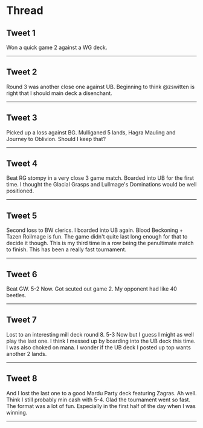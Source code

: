 # Thread

## Tweet 1

Won a quick game 2 against a WG deck.

---

## Tweet 2

Round 3 was another close one against UB. Beginning to think @zswitten is right that I should main deck a disenchant.

---

## Tweet 3

Picked up a loss against BG. Mulliganed 5 lands, Hagra Mauling and Journey to Oblivion. Should I keep that?

---

## Tweet 4

Beat RG stompy in a very close 3 game match. Boarded into UB for the first time. I thought the Glacial Grasps and Lullmage's Dominations would be well positioned.

---

## Tweet 5

Second loss to BW clerics. I boarded into UB again. Blood Beckoning + Tazen Roilmage is fun. The game didn't quite last long enough for that to decide it though. This is my third time in a row being the penultimate match to finish. This has been a really fast tournament.

---

## Tweet 6

Beat GW. 5-2 Now. Got scuted out game 2. My opponent had like 40 beetles.

---

## Tweet 7

Lost to an interesting mill deck round 8. 5-3 Now but I guess I might as well play the last one. I think I messed up by boarding into the UB deck this time. I was also choked on mana. I wonder if the UB deck I posted up top wants another 2 lands.

---

## Tweet 8

And I lost the last one to a good Mardu Party deck featuring Zagras. Ah well. Think I still probably min cash with 5-4. Glad the tournament went so fast. The format was a lot of fun. Especially in the first half of the day when I was winning.

---

